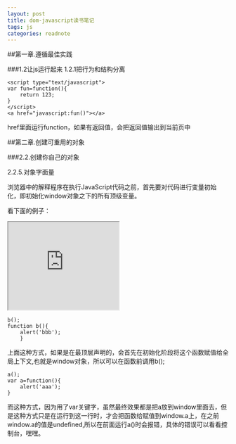 ```yaml
---
layout: post
title: dom-javascript读书笔记
tags: js
categories: readnote
---
```

##第一章.遵循最佳实践

###1.2让js运行起来
1.2.1把行为和结构分离

    <script type="text/javascript">
    var fun=function(){
    	return 123;
    }
    </script>
    <a href="javascript:fun()"></a>

href里面运行function，如果有返回值，会把返回值输出到当前页中


##第二章.创建可重用的对象

###2.2.创建你自己的对象

2.2.5.对象字面量

浏览器中的解释程序在执行JavaScript代码之前，首先要对代码进行变量初始化，即初始化window对象之下的所有顶级变量。

看下面的例子：

<iframe width="50%" height="200" src="http://jsfiddle.net/h7hce/1/embedded/js,result" allowfullscreen="allowfullscreen" frameborder="1"></iframe>

	b();	
	function b(){
	    alert('bbb');
        }

上面这种方式，如果是在最顶层声明的，会首先在初始化阶段将这个函数赋值给全局上下文,也就是window对象，所以可以在函数前调用b();

	a();
	var a=function(){
		alert('aaa');
	}

而这种方式，因为用了var关键字，虽然最终效果都是把a放到window里面去，但是这种方式只是在运行到这一行时，才会把函数给赋值到window.a上，在之前window.a的值是undefined,所以在前面运行a()时会报错，具体的错误可以看看控制台，嘿嘿。

